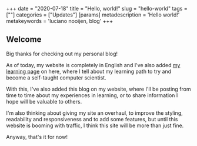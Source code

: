 +++
date = "2020-07-18"
title = "Hello, world!"
slug = "hello-world"
tags = [""]
categories = ["Updates"]
[params]
  metadescription = 'Hello world!'
  metakeywords = 'luciano nooijen, blog'
+++

## Welcome

Big thanks for checking out my personal blog!

As of today, my website is completely in English and I've also added [my learning page](/learning) on here, where I tell about my learning path to try and become a self-taught computer scientist.

With this, I've also added this blog on my website, where I'll be posting from time to time about my experiences in learning, or to share information I hope will be valuable to others.

I'm also thinking about giving my site an overhaul, to improve the styling, readability and responsiveness and to add some features, but until this website is booming with traffic, I think this site will be more than just fine.

Anyway, that's it for now!
